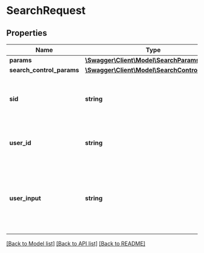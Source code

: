 # SearchRequest

## Properties
Name | Type | Description | Notes
------------ | ------------- | ------------- | -------------
**params** | [**\Swagger\Client\Model\SearchParams**](SearchParams.md) |  | 
**search_control_params** | [**\Swagger\Client\Model\SearchControlParams**](SearchControlParams.md) |  | [optional] 
**sid** | **string** | The session ID of the user sending this search request. | [optional] 
**user_id** | **string** | The user ID of the user sending this search request. | [optional] 
**user_input** | **string** | The search term entered by the user when a suggestion led to this search request. | [optional] 

[[Back to Model list]](../../README.md#documentation-for-models) [[Back to API list]](../../README.md#documentation-for-api-endpoints) [[Back to README]](../../README.md)

